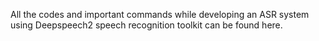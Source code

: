 All the codes and important commands while developing an ASR system using Deepspeech2 speech recognition toolkit can be found here.
